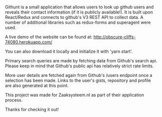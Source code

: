Githunt is a small application that allows users to look up github users and reveals their contact information (if it is publicly available!). It is built upon React/Redux and connects to github's V3 REST API to collect data. A number of additional libraries such as redux-forms and superagent were used. 

A live demo of the website can be found at: http://obscure-cliffs-74080.herokuapp.com/

You can also download it locally and initialize it with 'yarn start'. 

Primary search queries are made by fetching data from Github's search api. Please keep in mind that Github's public api has relatively strict rate limits.

More user details are fetched again from Github's /users endpoint once a selection has been made. Links to the user's gists, repository and profile are also generated at this point. 

This project was made for Zaaksysteem.nl as part of their application process.

Thanks for checking it out!


